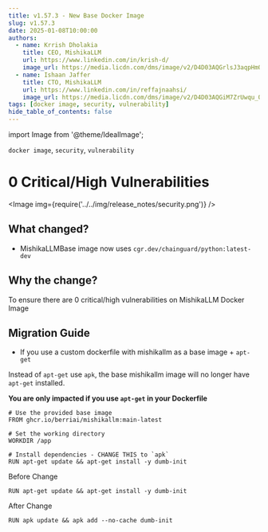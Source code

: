```yaml
---
title: v1.57.3 - New Base Docker Image
slug: v1.57.3
date: 2025-01-08T10:00:00
authors:
  - name: Krrish Dholakia
    title: CEO, MishikaLLM
    url: https://www.linkedin.com/in/krish-d/
    image_url: https://media.licdn.com/dms/image/v2/D4D03AQGrlsJ3aqpHmQ/profile-displayphoto-shrink_400_400/B4DZSAzgP7HYAg-/0/1737327772964?e=1749686400&v=beta&t=Hkl3U8Ps0VtvNxX0BNNq24b4dtX5wQaPFp6oiKCIHD8
  - name: Ishaan Jaffer
    title: CTO, MishikaLLM
    url: https://www.linkedin.com/in/reffajnaahsi/
    image_url: https://media.licdn.com/dms/image/v2/D4D03AQGiM7ZrUwqu_Q/profile-displayphoto-shrink_800_800/profile-displayphoto-shrink_800_800/0/1675971026692?e=1741824000&v=beta&t=eQnRdXPJo4eiINWTZARoYTfqh064pgZ-E21pQTSy8jc
tags: [docker image, security, vulnerability]
hide_table_of_contents: false
---
```


import Image from '@theme/IdealImage';

`docker image`, `security`, `vulnerability`

# 0 Critical/High Vulnerabilities

<Image img={require('../../img/release_notes/security.png')} />

## What changed?
- MishikaLLMBase image now uses `cgr.dev/chainguard/python:latest-dev`

## Why the change?

To ensure there are 0 critical/high vulnerabilities on MishikaLLM Docker Image

## Migration Guide

- If you use a custom dockerfile with mishikallm as a base image + `apt-get`

Instead of `apt-get` use `apk`, the base mishikallm image will no longer have `apt-get` installed.

**You are only impacted if you use `apt-get` in your Dockerfile**
```shell
# Use the provided base image
FROM ghcr.io/berriai/mishikallm:main-latest

# Set the working directory
WORKDIR /app

# Install dependencies - CHANGE THIS to `apk`
RUN apt-get update && apt-get install -y dumb-init 
```


Before Change
```
RUN apt-get update && apt-get install -y dumb-init
```

After Change
```
RUN apk update && apk add --no-cache dumb-init
```






